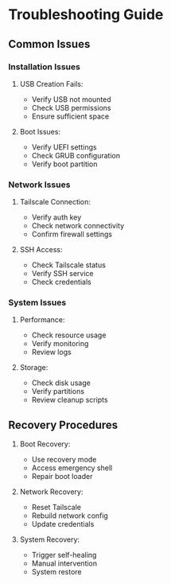 # Troubleshooting Guide

## Common Issues

### Installation Issues

1. USB Creation Fails:
   - Verify USB not mounted
   - Check USB permissions
   - Ensure sufficient space

2. Boot Issues:
   - Verify UEFI settings
   - Check GRUB configuration
   - Verify boot partition

### Network Issues

1. Tailscale Connection:
   - Verify auth key
   - Check network connectivity
   - Confirm firewall settings

2. SSH Access:
   - Check Tailscale status
   - Verify SSH service
   - Check credentials

### System Issues

1. Performance:
   - Check resource usage
   - Verify monitoring
   - Review logs

2. Storage:
   - Check disk usage
   - Verify partitions
   - Review cleanup scripts

## Recovery Procedures

1. Boot Recovery:
   - Use recovery mode
   - Access emergency shell
   - Repair boot loader

2. Network Recovery:
   - Reset Tailscale
   - Rebuild network config
   - Update credentials

3. System Recovery:
   - Trigger self-healing
   - Manual intervention
   - System restore

